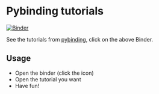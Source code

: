 # Pybinding tutorials
[![Binder](https://mybinder.org/badge_logo.svg)](https://mybinder.org/v2/gh/BertJorissen/pybindingtutorials/HEAD)

See the tutorials from [pybinding], click on the above Binder.

## Usage

- Open the binder (click the icon)
- Open the tutorial you want
- Have fun!

[pybinding]: https://pybinding.site/